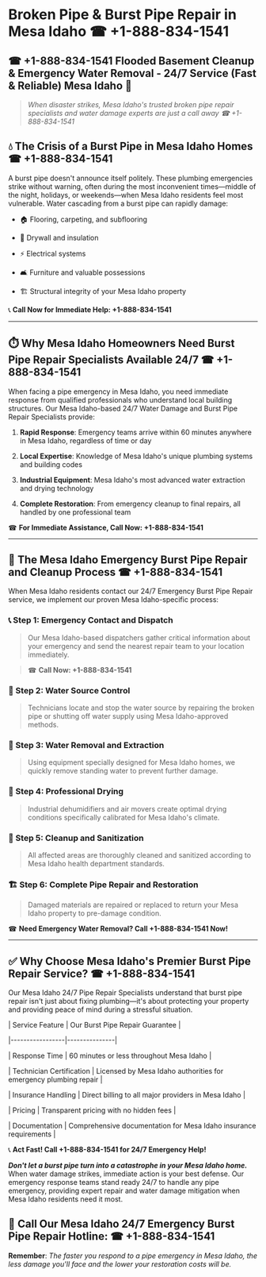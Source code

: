 # Broken Pipe & Burst Pipe Repair in Mesa Idaho ☎ +1-888-834-1541  
## ☎ +1-888-834-1541 Flooded Basement Cleanup & Emergency Water Removal - 24/7 Service (Fast & Reliable) Mesa Idaho 🚨  

> *When disaster strikes, Mesa Idaho's trusted broken pipe repair specialists and water damage experts are just a call away ☎ +1-888-834-1541*  

## 💧 The Crisis of a Burst Pipe in Mesa Idaho Homes ☎ +1-888-834-1541  

A burst pipe doesn't announce itself politely. These plumbing emergencies strike without warning, often during the most inconvenient times—middle of the night, holidays, or weekends—when Mesa Idaho residents feel most vulnerable. Water cascading from a burst pipe can rapidly damage:  

* 🏠 Flooring, carpeting, and subflooring  
* 🧱 Drywall and insulation  
* ⚡ Electrical systems  
* 🛋️ Furniture and valuable possessions  
* 🏗️ Structural integrity of your Mesa Idaho property  

📞 **Call Now for Immediate Help: +1-888-834-1541**  

---  

## ⏱️ Why Mesa Idaho Homeowners Need Burst Pipe Repair Specialists Available 24/7 ☎ +1-888-834-1541  

When facing a pipe emergency in Mesa Idaho, you need immediate response from qualified professionals who understand local building structures. Our Mesa Idaho-based 24/7 Water Damage and Burst Pipe Repair Specialists provide:  

1. **Rapid Response**: Emergency teams arrive within 60 minutes anywhere in Mesa Idaho, regardless of time or day  
2. **Local Expertise**: Knowledge of Mesa Idaho's unique plumbing systems and building codes  
3. **Industrial Equipment**: Mesa Idaho's most advanced water extraction and drying technology  
4. **Complete Restoration**: From emergency cleanup to final repairs, all handled by one professional team  

☎ **For Immediate Assistance, Call Now: +1-888-834-1541**  

---  

## 🔧 The Mesa Idaho Emergency Burst Pipe Repair and Cleanup Process ☎ +1-888-834-1541  

When Mesa Idaho residents contact our 24/7 Emergency Burst Pipe Repair service, we implement our proven Mesa Idaho-specific process:  

### 📞 Step 1: Emergency Contact and Dispatch  
> Our Mesa Idaho-based dispatchers gather critical information about your emergency and send the nearest repair team to your location immediately.  
> ☎ **Call Now: +1-888-834-1541**  

### 🚿 Step 2: Water Source Control  
> Technicians locate and stop the water source by repairing the broken pipe or shutting off water supply using Mesa Idaho-approved methods.  

### 🌊 Step 3: Water Removal and Extraction  
> Using equipment specially designed for Mesa Idaho homes, we quickly remove standing water to prevent further damage.  

### 💨 Step 4: Professional Drying  
> Industrial dehumidifiers and air movers create optimal drying conditions specifically calibrated for Mesa Idaho's climate.  

### 🧼 Step 5: Cleanup and Sanitization  
> All affected areas are thoroughly cleaned and sanitized according to Mesa Idaho health department standards.  

### 🏗️ Step 6: Complete Pipe Repair and Restoration  
> Damaged materials are repaired or replaced to return your Mesa Idaho property to pre-damage condition.  

☎ **Need Emergency Water Removal? Call +1-888-834-1541 Now!**  

---  

## ✅ Why Choose Mesa Idaho's Premier Burst Pipe Repair Service? ☎ +1-888-834-1541  

Our Mesa Idaho 24/7 Pipe Repair Specialists understand that burst pipe repair isn't just about fixing plumbing—it's about protecting your property and providing peace of mind during a stressful situation.  

| Service Feature | Our Burst Pipe Repair Guarantee |  
|-----------------|---------------|  
| Response Time | 60 minutes or less throughout Mesa Idaho |  
| Technician Certification | Licensed by Mesa Idaho authorities for emergency plumbing repair |  
| Insurance Handling | Direct billing to all major providers in Mesa Idaho |  
| Pricing | Transparent pricing with no hidden fees |  
| Documentation | Comprehensive documentation for Mesa Idaho insurance requirements |  

📞 **Act Fast! Call +1-888-834-1541 for 24/7 Emergency Help!**  

***Don't let a burst pipe turn into a catastrophe in your Mesa Idaho home.*** When water damage strikes, immediate action is your best defense. Our emergency response teams stand ready 24/7 to handle any pipe emergency, providing expert repair and water damage mitigation when Mesa Idaho residents need it most.  

## 📱 Call Our Mesa Idaho 24/7 Emergency Burst Pipe Repair Hotline: ☎ +1-888-834-1541  

**Remember**: *The faster you respond to a pipe emergency in Mesa Idaho, the less damage you'll face and the lower your restoration costs will be.*